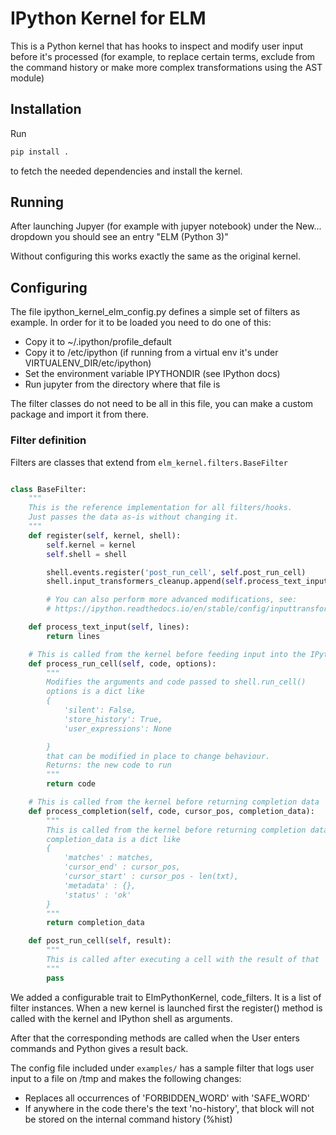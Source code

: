 # IPython Kernel for ELM


This is a Python kernel that has hooks to inspect and modify user input before it's processed (for example, to replace
certain terms, exclude from the command history or make more complex transformations using the AST module)


## Installation


Run

```bash
pip install .
```

to fetch the needed dependencies and install the kernel.


## Running

After launching Jupyer (for example with jupyer notebook) under the New... dropdown you should see an entry "ELM (Python
3)"

Without configuring this works exactly the same as the original kernel.


## Configuring

The file ipython_kernel_elm_config.py defines a simple set of filters as example.
In order for it to be loaded you need to do one of this:

  - Copy it to ~/.ipython/profile_default
  - Copy it to /etc/ipython (if running from a virtual env it's under VIRTUALENV_DIR/etc/ipython)
  - Set the environment variable IPYTHONDIR (see IPython docs)
  - Run jupyter from the directory where that file is

The filter classes do not need to be all in this file, you can make a custom package and import it from there.



### Filter definition

Filters are classes that extend from `elm_kernel.filters.BaseFilter`


```python

class BaseFilter:
    """
    This is the reference implementation for all filters/hooks.
    Just passes the data as-is without changing it.
    """
    def register(self, kernel, shell):
        self.kernel = kernel
        self.shell = shell

        shell.events.register('post_run_cell', self.post_run_cell)
        shell.input_transformers_cleanup.append(self.process_text_input)

        # You can also perform more advanced modifications, see:
        # https://ipython.readthedocs.io/en/stable/config/inputtransforms.html#ast-transformations

    def process_text_input(self, lines):
        return lines

    # This is called from the kernel before feeding input into the IPython Shell
    def process_run_cell(self, code, options):
        """
        Modifies the arguments and code passed to shell.run_cell()
        options is a dict like
        {
            'silent': False,
            'store_history': True,
            'user_expressions': None

        }
        that can be modified in place to change behaviour.
        Returns: the new code to run
        """
        return code

    # This is called from the kernel before returning completion data
    def process_completion(self, code, cursor_pos, completion_data):
        """
        This is called from the kernel before returning completion data
        completion_data is a dict like
        {
            'matches' : matches,
            'cursor_end' : cursor_pos,
            'cursor_start' : cursor_pos - len(txt),
            'metadata' : {},
            'status' : 'ok'
        }
        """
        return completion_data

    def post_run_cell(self, result):
        """
        This is called after executing a cell with the result of that
        """
        pass
```

We added a configurable trait to ElmPythonKernel, code_filters. It is a list of filter instances.
When a new kernel is launched first the register() method is called with the kernel and IPython shell as arguments.

After that the corresponding methods are called when the User enters commands and Python gives a result back.

The config file included under `examples/` has a sample filter that logs user input to a file on /tmp and makes the following
changes:

  - Replaces all occurrences of 'FORBIDDEN_WORD' with 'SAFE_WORD'
  - If anywhere in the code there's the text 'no-history', that block will not be stored on the internal command history
    (%hist)
